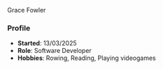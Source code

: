 Grace Fowler

### Profile
- **Started**: 13/03/2025
- **Role**: Software Developer
- **Hobbies**: Rowing, Reading, Playing videogames
